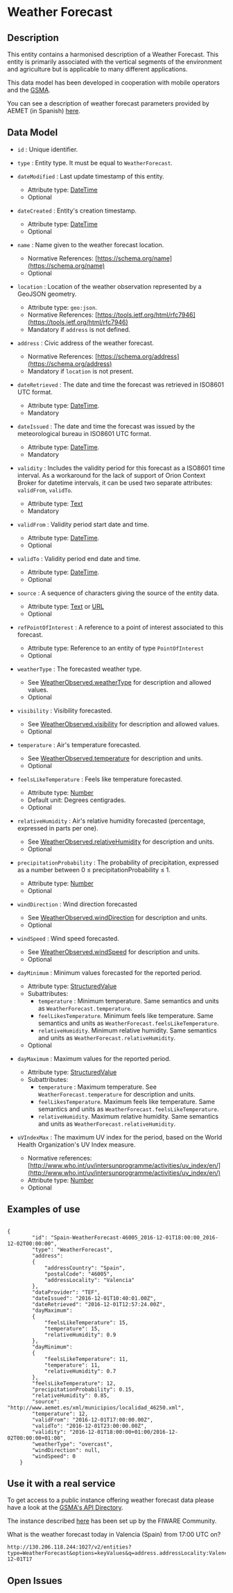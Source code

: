 # Weather Forecast

## Description

This entity contains a harmonised description of a Weather Forecast. This entity is primarily
associated with the vertical segments of the environment and agriculture but is applicable to
many different applications.

This data model has been developed in cooperation with mobile operators and the [GSMA](http://www.gsma.com/connectedliving/iot-big-data/).

You can see a description of weather forecast parameters provided by AEMET (in Spanish) [here](http://www.aemet.es/es/eltiempo/prediccion/municipios/ayuda). 

## Data Model

+ `id` : Unique identifier. 

+ `type` : Entity type. It must be equal to `WeatherForecast`.

+ `dateModified` : Last update timestamp of this entity.
    + Attribute type: [DateTime](https://schema.org/DateTime)
    + Optional

+ `dateCreated` : Entity's creation timestamp.
    + Attribute type: [DateTime](https://schema.org/DateTime)
    + Optional
    
+ `name` : Name given to the weather forecast location.
    + Normative References: [https://schema.org/name](https://schema.org/name)
    + Optional

+ `location` : Location of the weather observation represented by a GeoJSON geometry. 
    + Attribute type: `geo:json`.
    + Normative References: [https://tools.ietf.org/html/rfc7946](https://tools.ietf.org/html/rfc7946)
    + Mandatory if `address` is not defined. 
    
+ `address` : Civic address of the weather forecast. 
    + Normative References: [https://schema.org/address](https://schema.org/address)
    + Mandatory if `location` is not present. 
    
+ `dateRetrieved` : The date and time the forecast was retrieved in ISO8601 UTC format.
    + Attribute type: [DateTime](https://schema.org/DateTime). 
    + Mandatory
    
+ `dateIssued` : The date and time the forecast was issued by the meteorological bureau in ISO8601 UTC format.
    + Attribute type: [DateTime](https://schema.org/DateTime).
    + Mandatory
    
+ `validity` : Includes the validity period for this forecast as a ISO8601 time interval. As a workaround for
the lack of support of Orion Context Broker for datetime intervals, it can be used two separate attributes: `validFrom`, `validTo`. 
    + Attribute type: [Text](https://schema.org/Text)
    + Mandatory
    
+ `validFrom` : Validity period start date and time.
    + Attribute type: [DateTime](https://schema.org/DateTime). 
    + Optional
    
+ `validTo` : Validity period end date and time.
    + Attribute type: [DateTime](https://schema.org/DateTime). 
    + Optional
    
+ `source` : A sequence of characters giving the source of the entity data.
    + Attribute type: [Text](https://schema.org/Text) or [URL](https://schema.org/URL)
    + Optional

+ `refPointOfInterest` : A reference to a point of interest associated to this forecast.
    + Attribute type: Reference to an entity of type `PointOfInterest`
    + Optional
    
+ `weatherType` : The forecasted weather type.
    + See [WeatherObserved.weatherType](../../WeatherObserved/doc/spec.md) for description and allowed values.
    + Optional
        
+ `visibility` : Visibility forecasted. 
    + See [WeatherObserved.visibility](../../WeatherObserved/doc/spec.md) for description and allowed values.
    + Optional

+ `temperature` : Air's temperature forecasted.
    + See [WeatherObserved.temperature](../../WeatherObserved/doc/spec.md) for description and units.
    + Optional
    
+ `feelsLikeTemperature` : Feels like temperature forecasted.
    + Attribute type: [Number](https://schema.org/Number)
    + Default unit: Degrees centigrades.
    + Optional

+ `relativeHumidity` : Air's relative humidity forecasted (percentage, expressed in parts per one).
    + See [WeatherObserved.relativeHumidity](../../WeatherObserved/doc/spec.md) for description and units.
    + Optional

+ `precipitationProbability` : The probability of precipitation, expressed as a number between 0 ≤ precipitationProbability ≤ 1.
    + Attribute type: [Number](https://schema.org/Number)
    + Optional 

+ `windDirection` : Wind direction forecasted
    + See [WeatherObserved.windDirection](../../WeatherObserved/doc/spec.md) for description and units.
    + Optional 

+ `windSpeed` : Wind speed forecasted.
    + See [WeatherObserved.windSpeed](../../WeatherObserved/doc/spec.md) for description and units.
    + Optional
 
+ `dayMinimum` : Minimum values forecasted for the reported period.
    + Attribute type: [StructuredValue](https://schema.org/StructuredValue)
    + Subattributes:
        + `temperature` : Minimum temperature. Same semantics and units as `WeatherForecast.temperature`.
        + `feelLikesTemperature`. Minimum feels like temperature. Same semantics and units as `WeatherForecast.feelsLikeTemperature`.
        + `relativeHumidity`. Minimum relative humidity. Same semantics and units as `WeatherForecast.relativeHumidity`.
    + Optional
 
+ `dayMaximum` : Maximum values for the reported period.
    + Attribute type: [StructuredValue](https://schema.org/StructuredValue)
    + Subattributes:
        + `temperature` : Maximum temperature. See `WeatherForecast.temperature` for description and units.
        + `feelLikesTemperature`. Maximum feels like temperature. Same semantics and units as `WeatherForecast.feelsLikeTemperature`.
        + `relativeHumidity`. Maximum relative humidity. Same semantics and units as `WeatherForecast.relativeHumidity`.
 
+ `uVIndexMax` : The maximum UV index for the period, based on the World Health Organization's UV Index measure.
    + Normative references: [http://www.who.int/uv/intersunprogramme/activities/uv_index/en/](http://www.who.int/uv/intersunprogramme/activities/uv_index/en/)
    + Attribute type: [Number](https://schema.org/Number)
    + Optional


## Examples of use

```

{
        "id": "Spain-WeatherForecast-46005_2016-12-01T18:00:00_2016-12-02T00:00:00",
        "type": "WeatherForecast",
        "address":
        {
            "addressCountry": "Spain",
            "postalCode": "46005",
            "addressLocality": "Valencia"
        },
        "dataProvider": "TEF",
        "dateIssued": "2016-12-01T10:40:01.00Z",
        "dateRetrieved": "2016-12-01T12:57:24.00Z",
        "dayMaximum":
        {
            "feelsLikeTemperature": 15,
            "temperature": 15,
            "relativeHumidity": 0.9
        },
        "dayMinimum":
        {
            "feelsLikeTemperature": 11,
            "temperature": 11,
            "relativeHumidity": 0.7
        },
        "feelsLikeTemperature": 12,
        "precipitationProbability": 0.15,
        "relativeHumidity": 0.85,
        "source": "http://www.aemet.es/xml/municipios/localidad_46250.xml",
        "temperature": 12,
        "validFrom": "2016-12-01T17:00:00.00Z",
        "validTo": "2016-12-01T23:00:00.00Z",
        "validity": "2016-12-01T18:00:00+01:00/2016-12-02T00:00:00+01:00",
        "weatherType": "overcast",
        "windDirection": null,
        "windSpeed": 0
    }

```
    
## Use it with a real service

To get access to a public instance offering weather forecast data please have a look at the [GSMA's API Directory](http://apidirectory.connectedliving.gsma.com/api/weather-spain). 

The instance described [here](https://docs.google.com/document/d/1lHP7XS-7TNzsxLa0bNFb-96JnJXh0ecIHS3-H0qMREg/edit?usp=sharing)
has been set up by the FIWARE Community.

What is the weather forecast today in Valencia (Spain) from 17:00 UTC on?

```curl -H 'fiware-service:weather' -H 'fiware-servicepath:/Spain' -H 'x-auth-token:<my_token>'
http://130.206.118.244:1027/v2/entities?type=WeatherForecast&options=keyValues&q=address.addressLocality:Valencia;validFrom:2016-12-01T17
```

## Open Issues
